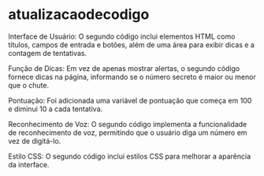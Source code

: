 # atualizacaodecodigo

Interface de Usuário: O segundo código inclui elementos HTML como títulos, campos de entrada e botões, além de uma área para exibir dicas e a contagem de tentativas.

Função de Dicas: Em vez de apenas mostrar alertas, o segundo código fornece dicas na página, informando se o número secreto é maior ou menor que o chute.

Pontuação: Foi adicionada uma variável de pontuação que começa em 100 e diminui 10 a cada tentativa.

Reconhecimento de Voz: O segundo código implementa a funcionalidade de reconhecimento de voz, permitindo que o usuário diga um número em vez de digitá-lo.

Estilo CSS: O segundo código inclui estilos CSS para melhorar a aparência da interface.
